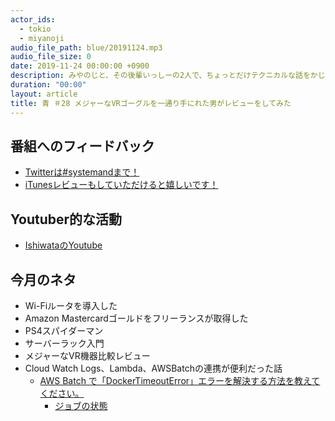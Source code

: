 ```yaml
---
actor_ids:
  - tokio
  - miyanoji
audio_file_path: blue/20191124.mp3
audio_file_size: 0
date: 2019-11-24 00:00:00 +0900
description: みやのじと、その後輩いっしーの2人で、ちょっとだけテクニカルな話をかじっちゃおう！という趣旨で始めた、systemand.onlineのサブチャンネル青です。
duration: "00:00"
layout: article
title: 青 ＃28 メジャーなVRゴーグルを一通り手にれた男がレビューをしてみた
---
```

## 番組へのフィードバック
* [Twitterは#systemandまで！](https://twitter.com/search?q=%23systemand)
* [iTunesレビューもしていただけると嬉しいです！](https://itunes.apple.com/jp/podcast/systemand-online/id1205168408?mt=2)

## Youtuber的な活動
* [IshiwataのYoutube](https://www.youtube.com/channel/UC0dN6GcdwpQA-WdSfI2tmZQ)

## 今月のネタ
* Wi-Fiルータを導入した
* Amazon Mastercardゴールドをフリーランスが取得した
* PS4スパイダーマン
* サーバーラック入門
* メジャーなVR機器比較レビュー
* Cloud Watch Logs、Lambda、AWSBatchの連携が便利だった話
  * [AWS Batch で「DockerTimeoutError」エラーを解決する方法を教えてください。](https://aws.amazon.com/jp/premiumsupport/knowledge-center/batch-docker-timeout-error/)
    * [ジョブの状態](https://docs.aws.amazon.com/ja_jp/batch/latest/userguide/job_states.html)

